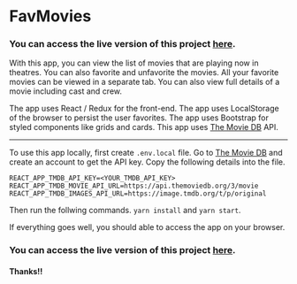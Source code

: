 # FavMovies

### You can access the live version of this project [here](https://favmovies.surge.sh/).

With this app, you can view the list of movies that are playing now in theatres. You can also favorite and unfavorite the movies. All your favorite movies can be viewed in a separate tab. You can also view full details of a movie including cast and crew.

The app uses React / Redux for the front-end.
The app uses LocalStorage of the browser to persist the user favorites.
The app uses Bootstrap for styled components like grids and cards.
This app uses [The Movie DB](https://www.themoviedb.org) API.

---

To use this app locally, first create `.env.local` file.
Go to [The Movie DB](https://www.themoviedb.org) and create an account to get the API key.
Copy the following details into the file.
```
REACT_APP_TMDB_API_KEY=<YOUR_TMDB_API_KEY>
REACT_APP_TMDB_MOVIE_API_URL=https://api.themoviedb.org/3/movie
REACT_APP_TMDB_IMAGES_API_URL=https://image.tmdb.org/t/p/original
```
Then run the follwing commands. `yarn install` and `yarn start`.

If everything goes well, you should able to access the app on your browser.

### You can access the live version of this project [here](https://favmovies.surge.sh/).

#### Thanks!!
